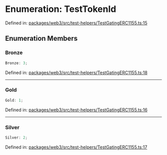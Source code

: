 # Enumeration: TestTokenId

Defined in: [packages/web3/src/test-helpers/TestGatingERC1155.ts:15](https://github.com/towns-protocol/towns/blob/0db1fd0ac7258e8db8cedfb6183e8eade8284fa1/packages/web3/src/test-helpers/TestGatingERC1155.ts#L15)

## Enumeration Members

### Bronze

```ts
Bronze: 3;
```

Defined in: [packages/web3/src/test-helpers/TestGatingERC1155.ts:18](https://github.com/towns-protocol/towns/blob/0db1fd0ac7258e8db8cedfb6183e8eade8284fa1/packages/web3/src/test-helpers/TestGatingERC1155.ts#L18)

***

### Gold

```ts
Gold: 1;
```

Defined in: [packages/web3/src/test-helpers/TestGatingERC1155.ts:16](https://github.com/towns-protocol/towns/blob/0db1fd0ac7258e8db8cedfb6183e8eade8284fa1/packages/web3/src/test-helpers/TestGatingERC1155.ts#L16)

***

### Silver

```ts
Silver: 2;
```

Defined in: [packages/web3/src/test-helpers/TestGatingERC1155.ts:17](https://github.com/towns-protocol/towns/blob/0db1fd0ac7258e8db8cedfb6183e8eade8284fa1/packages/web3/src/test-helpers/TestGatingERC1155.ts#L17)
